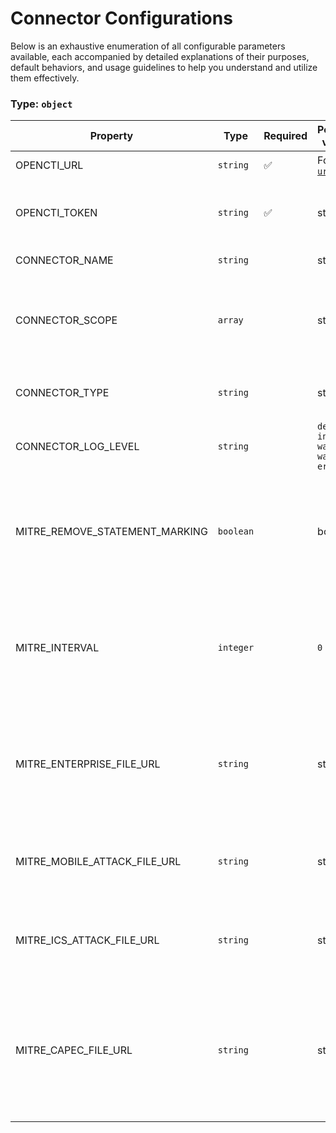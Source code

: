 # Connector Configurations

Below is an exhaustive enumeration of all configurable parameters available, each accompanied by detailed explanations of their purposes, default behaviors, and usage guidelines to help you understand and utilize them effectively.

### Type: `object`

| Property | Type | Required | Possible values | Default | Description |
| -------- | ---- | -------- | --------------- | ------- | ----------- |
| OPENCTI_URL | `string` | ✅ | Format: [`uri`](https://json-schema.org/understanding-json-schema/reference/string#built-in-formats) |  | The OpenCTI platform URL. |
| OPENCTI_TOKEN | `string` | ✅ | string |  | The token of the user who represents the connector in the OpenCTI platform. |
| CONNECTOR_NAME | `string` |  | string | `"MITRE ATT&CK"` | Name of the connector. |
| CONNECTOR_SCOPE | `array` |  | string | `["tool", "report", "malware", "identity", "campaign", "intrusion-set", "attack-pattern", "course-of-action", "x-mitre-data-source", "x-mitre-data-component", "x-mitre-matrix", "x-mitre-tactic", "x-mitre-collection"]` | The scope or type of data the connector is importing, either a MIME type or Stix Object (for information only). |
| CONNECTOR_TYPE | `string` |  | string | `"EXTERNAL_IMPORT"` | Should always be set to EXTERNAL_IMPORT for this connector. |
| CONNECTOR_LOG_LEVEL | `string` |  | `debug` `info` `warn` `warning` `error` | `"error"` | Determines the verbosity of the logs. |
| MITRE_REMOVE_STATEMENT_MARKING | `boolean` |  | boolean | `false` | Whether to remove statement markings from the ingested MITRE data. Useful when marking metadata is unnecessary or interferes with processing. |
| MITRE_INTERVAL | `integer` |  | `0 < x ` | `7` | Polling interval in days for fetching and refreshing MITRE data. Determines how often the system checks for updates to ATT&CK datasets. |
| MITRE_ENTERPRISE_FILE_URL | `string` |  | string | `"https://raw.githubusercontent.com/mitre-attack/attack-stix-data/master/enterprise-attack/enterprise-attack.json"` | URL to the MITRE ATT&CK Enterprise JSON file. This dataset includes tactics, techniques, and procedures (TTPs) for enterprise IT environments. |
| MITRE_MOBILE_ATTACK_FILE_URL | `string` |  | string | `"https://raw.githubusercontent.com/mitre-attack/attack-stix-data/master/mobile-attack/mobile-attack.json"` | URL to the MITRE Mobile ATT&CK JSON file. Contains mobile-specific attack techniques and mappings. |
| MITRE_ICS_ATTACK_FILE_URL | `string` |  | string | `"https://raw.githubusercontent.com/mitre-attack/attack-stix-data/master/ics-attack/ics-attack.json"` | URL to the MITRE ICS ATT&CK JSON file. Pertains to attack techniques targeting industrial control systems. |
| MITRE_CAPEC_FILE_URL | `string` |  | string | `"https://raw.githubusercontent.com/mitre/cti/master/capec/2.1/stix-capec.json"` | URL to the CAPEC (Common Attack Pattern Enumeration and Classification) JSON file. Provides a comprehensive dictionary of known attack patterns used by adversaries. |
